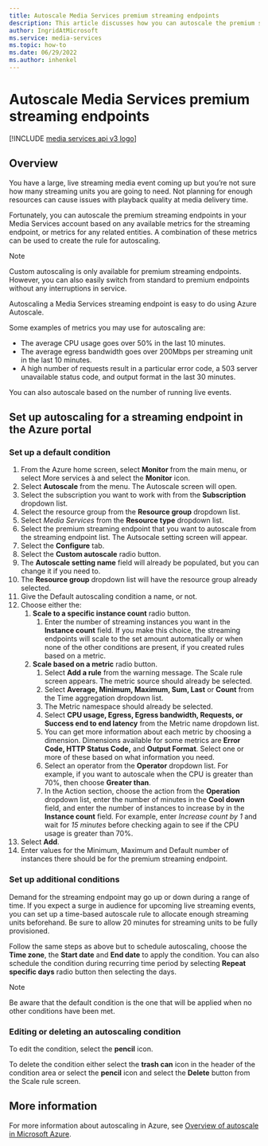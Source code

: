```yaml
---
title: Autoscale Media Services premium streaming endpoints
description: This article discusses how you can autoscale the premium streaming endpoints in your Media Services account based on any available metrics for the streaming endpoint, or metrics for any related entities.
author: IngridAtMicrosoft
ms.service: media-services
ms.topic: how-to
ms.date: 06/29/2022
ms.author: inhenkel
---
```


# Autoscale Media Services premium streaming endpoints

[!INCLUDE [media services api v3 logo](./includes/v3-hr.md)]

## Overview

You have a large, live streaming media event coming up but you’re not sure how
many streaming units you are going to need. Not planning for enough resources
can cause issues with playback quality at media delivery time.

Fortunately, you can autoscale the premium streaming endpoints in your Media
Services account based on any available metrics for the streaming endpoint, or
metrics for any related entities. A combination of these metrics can be used to
create the rule for autoscaling.

> [!NOTE]
> Custom autoscaling is only available for premium streaming endpoints. However, you can also easily switch from standard to premium endpoints without any interruptions in service.

Autoscaling a Media Services streaming endpoint is easy to do using Azure
Autoscale.

Some examples of metrics you may use for autoscaling are:

- The average CPU usage goes over 50% in the last 10 minutes.
- The average egress bandwidth goes over 200Mbps per streaming unit in the last 10 minutes.
- A high number of requests result in a particular error code, a 503 server unavailable status code, and output format in the last 30 minutes.

You can also autoscale based on the number of running live events.

## Set up autoscaling for a streaming endpoint in the Azure portal

### Set up a default condition

1. From the Azure home screen, select **Monitor** from the main menu, or select
    More services à and select the **Monitor** icon.
1. Select **Autoscale** from the menu. The Autoscale screen will open.
1. Select the subscription you want to work with from the **Subscription**
    dropdown list.
1. Select the resource group from the **Resource group** dropdown list.
1. Select *Media Services* from the **Resource type** dropdown list.
1. Select the premium streaming endpoint that you want to autoscale from the streaming endpoint list. The Autsocale setting screen will appear.
1. Select the **Configure** tab.
1. Select the **Custom autoscale** radio button.
1. The **Autoscale setting name** field will already be populated, but you can change it if you need to.
1. The **Resource group** dropdown list will have the resource group already
    selected.
1. Give the Default autoscaling condition a name, or not.
1. Choose either the:
    1. **Scale to a specific instance count** radio button.
        1. Enter the number of streaming instances you want in the **Instance
            count** field. If you make this choice, the streaming endpoints will
            scale to the set amount automatically or when none of the other
            conditions are present, if you created rules based on a metric.
    1. **Scale based on a metric** radio button.
        1. Select **Add a rule** from the warning message. The Scale rule
            screen appears. The metric source should already be selected.
        1. Select **Average, Minimum, Maximum, Sum, Last** or **Count** from the Time aggregation dropdown list.
        1. The Metric namespace should already be selected.
        1. Select **CPU usage, Egress, Egress bandwidth, Requests, or Success end to end latency** from the Metric name dropdown list.
        1. You can get more information about each metric by choosing a dimension. Dimensions available for some metrics are **Error Code, HTTP Status Code,** and **Output Format**. Select one or more of these based on what information you need.
        1. Select an operator from the **Operator** dropdown list. For example, if you want to autoscale when the CPU is greater than 70%, then choose **Greater than**.
        1. In the Action section, choose the action from the **Operation** dropdown list, enter the number of minutes in the **Cool down** field, and enter the number of instances to increase by in the **Instance count** field. For example, enter *Increase count by 1* and wait for *15 minutes* before checking again to see if the CPU usage is greater than 70%.
1. Select **Add**.
1. Enter values for the Minimum, Maximum and Default number of instances there
    should be for the premium streaming endpoint.

### Set up additional conditions

Demand for the streaming endpoint may go up or down during a range of time. If
you expect a surge in audience for upcoming live streaming events, you can set
up a time-based autoscale rule to allocate enough streaming units beforehand. Be
sure to allow 20 minutes for streaming units to be fully provisioned.

Follow the same steps as above but to schedule autoscaling, choose the **Time
zone**, the **Start date** and **End date** to apply the condition. You can also
schedule the condition during recurring time period by selecting **Repeat
specific days** radio button then selecting the days.

> [!NOTE]
> Be aware that the default condition is the one that will be applied when no other conditions have been met.

### Editing or deleting an autoscaling condition

To edit the condition, select the **pencil** icon.

To delete the condition either select the **trash can** icon in the header of
the condition area or select the **pencil** icon and select the **Delete**
button from the Scale rule screen.

## More information

For more information about autoscaling in Azure, see [Overview of autoscale in
Microsoft
Azure](/azure/azure-monitor/autoscale/autoscale-overview).
